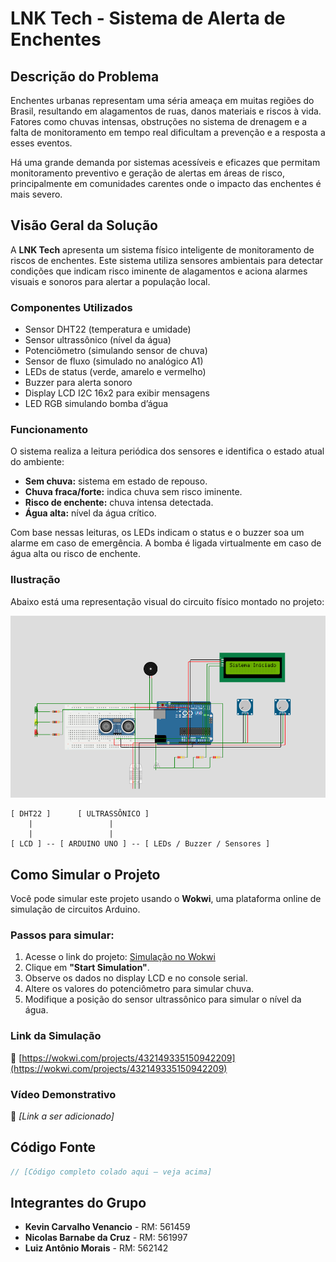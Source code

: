 # LNK Tech - Sistema de Alerta de Enchentes

## Descrição do Problema

Enchentes urbanas representam uma séria ameaça em muitas regiões do Brasil, resultando em alagamentos de ruas, danos materiais e riscos à vida. Fatores como chuvas intensas, obstruções no sistema de drenagem e a falta de monitoramento em tempo real dificultam a prevenção e a resposta a esses eventos. 

Há uma grande demanda por sistemas acessíveis e eficazes que permitam monitoramento preventivo e geração de alertas em áreas de risco, principalmente em comunidades carentes onde o impacto das enchentes é mais severo.

## Visão Geral da Solução

A **LNK Tech** apresenta um sistema físico inteligente de monitoramento de riscos de enchentes. Este sistema utiliza sensores ambientais para detectar condições que indicam risco iminente de alagamentos e aciona alarmes visuais e sonoros para alertar a população local.

### Componentes Utilizados

- Sensor DHT22 (temperatura e umidade)
- Sensor ultrassônico (nível da água)
- Potenciômetro (simulando sensor de chuva)
- Sensor de fluxo (simulado no analógico A1)
- LEDs de status (verde, amarelo e vermelho)
- Buzzer para alerta sonoro
- Display LCD I2C 16x2 para exibir mensagens
- LED RGB simulando bomba d’água

### Funcionamento

O sistema realiza a leitura periódica dos sensores e identifica o estado atual do ambiente:

- **Sem chuva:** sistema em estado de repouso.
- **Chuva fraca/forte:** indica chuva sem risco iminente.
- **Risco de enchente:** chuva intensa detectada.
- **Água alta:** nível da água crítico.

Com base nessas leituras, os LEDs indicam o status e o buzzer soa um alarme em caso de emergência. A bomba é ligada virtualmente em caso de água alta ou risco de enchente.

### Ilustração

Abaixo está uma representação visual do circuito físico montado no projeto:

![Diagrama do sistema](img/diagrama.png)


```
[ DHT22 ]      [ ULTRASSÔNICO ]
    |                 |
    |                 |
[ LCD ] -- [ ARDUINO UNO ] -- [ LEDs / Buzzer / Sensores ]
```

## Como Simular o Projeto

Você pode simular este projeto usando o **Wokwi**, uma plataforma online de simulação de circuitos Arduino.

### Passos para simular:

1. Acesse o link do projeto: [Simulação no Wokwi](https://wokwi.com/projects/432149335150942209)
2. Clique em **"Start Simulation"**.
3. Observe os dados no display LCD e no console serial.
4. Altere os valores do potenciômetro para simular chuva.
5. Modifique a posição do sensor ultrassônico para simular o nível da água.

### Link da Simulação

🔗 [https://wokwi.com/projects/432149335150942209](https://wokwi.com/projects/432149335150942209)

### Vídeo Demonstrativo

🎥 *[Link a ser adicionado]*

## Código Fonte

```cpp
// [Código completo colado aqui — veja acima]
```

## Integrantes do Grupo

- **Kevin Carvalho Venancio** - RM: 561459
- **Nicolas Barnabe da Cruz** - RM: 561997
- **Luiz Antônio Morais** - RM: 562142
